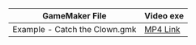 | GameMaker File | Video exe |
| --- | --- |
|Example - Catch the Clown.gmk | [MP4 Link](https://drive.google.com/open?id=1X13wGANC-r5NX6s9j-VcEVRjVhw0E_uS) |
